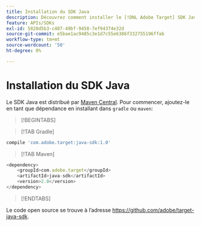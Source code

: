 ```yaml
---
title: Installation du SDK Java
description: Découvrez comment installer le [!DNL Adobe Target] SDK Java.
feature: APIs/SDKs
exl-id: 5828d5b3-c487-49bf-9458-7ef94374e32d
source-git-commit: e5bae1ac9485c3e1d7c55e6386f332755196ffab
workflow-type: tm+mt
source-wordcount: '50'
ht-degree: 0%

---
```


# Installation du SDK Java

Le SDK Java est distribué par [Maven Central](https://search.maven.org/artifact/com.adobe.target/target-java-sdk). Pour commencer, ajoutez-le en tant que dépendance en installant dans `gradle` ou `maven`:

>[!BEGINTABS]

>[!TAB Gradle]

```javascript {line-numbers="true"}
compile 'com.adobe.target:java-sdk:1.0'
```

>[!TAB Maven]

```javascript {line-numbers="true"}
<dependency>
    <groupId>com.adobe.target</groupId>
    <artifactId>java-sdk</artifactId>
    <version>2.0</version>
</dependency>
```

>[!ENDTABS]

Le code open source se trouve à l’adresse <https://github.com/adobe/target-java-sdk>.
